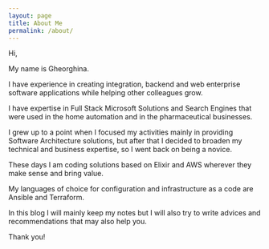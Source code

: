 ```yaml
---
layout: page
title: About Me
permalink: /about/
---
```


Hi,

My name is Gheorghina.

I have experience in creating integration, backend and web enterprise software applications while helping other colleagues grow. 

I have expertise in Full Stack Microsoft Solutions and Search Engines that were used in the home automation and in the pharmaceutical businesses. 

I grew up to a point when I focused my activities mainly in providing Software Architecture solutions, but after that I decided to broaden my technical and business expertise, so I went back on being a novice. 

These days I am coding solutions based on Elixir and AWS wherever they make sense and bring value.

My languages of choice for configuration and infrastructure as a code are Ansible and Terraform.  

In this blog I will mainly keep my notes but I will also try to write advices and recommendations that may also help you.

Thank you!
